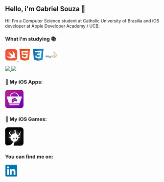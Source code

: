 ## Hello, i'm Gabriel Souza 👋

Hi! I'm a Computer Science student at Catholic University of Brasilia and iOS developer at Apple Developer Academy / UCB.

### What i'm studying 📚
  <p align="left">
   <a href="https://swift.org/" target="_blank">
    <img
      src="https://github.com/devicons/devicon/blob/master/icons/swift/swift-original.svg"
      width="40"
      height="40"
    />
  </a>
  <img
      src="https://github.com/devicons/devicon/blob/master/icons/html5/html5-original.svg"
      width="40"
      height="40"
    />
   <img
      src="https://github.com/devicons/devicon/blob/master/icons/css3/css3-original.svg"
      width="40"
      height="40"
    />
  <!--
  <a
    href="https://developer.mozilla.org/en-US/docs/Web/JavaScript" target="_blank">
    <img
      src="https://github.com/devicons/devicon/blob/master/icons/javascript/javascript-original.svg"
      width="40"
      height="40"
    />
  </a>
  -->
  <a href="https://www.mysql.com" target="_blank">
    <img
      src="https://github.com/devicons/devicon/blob/master/icons/mysql/mysql-original-wordmark.svg"
      width="40"
      height="40"
    />
  </a>
  
  <!--
    <a href="https://reactjs.org/" target="_blank">
    <img
      src="https://github.com/devicons/devicon/blob/master/icons/react/react-original-wordmark.svg"
      width="40"
      height="40"
    />
  </a>
-->
</p>

 <div>
  <a href="https://github.com/Gabriiel-Souza">
  <img height="180em" src="https://github-readme-stats.vercel.app/api?username=gabriiel-souza&show_icons=true&theme=tokyonight&include_all_commits=true&count_private=true"/>
  <img height="180em" src="https://github-readme-stats.vercel.app/api/top-langs/?username=gabriiel-souza&layout=compact&langs_count=7&theme=tokyonight"/>
    </a>
</div>

###  My iOS Apps:

<div>
  <a href="https://apps.apple.com/br/app/magic-game-deals/id1586027812" target="_blank">
    <img
      src="https://github.com/Gabriiel-Souza/app-icons/blob/main/icons/magicGameDeals.png"
      width="60"
      height="60"
    />
  </a>
</div>

###  My iOS Games:

<div>
  <a href="https://apps.apple.com/app/darko/id1577113774" target="_blank">
    <img
      src="https://github.com/Gabriiel-Souza/app-icons/blob/main/icons/darko.png"
      width="60"
      height="60"
    />
  </a>  
</div>


### You can find me on:

<div>
  <a href="https://www.linkedin.com/in/gabrielsouzaaraujo/" target="_blank">
    <img
      src="https://github.com/devicons/devicon/blob/master/icons/linkedin/linkedin-original.svg"
      width="40"
      height="40"
    />
  </a>
</div>
 

